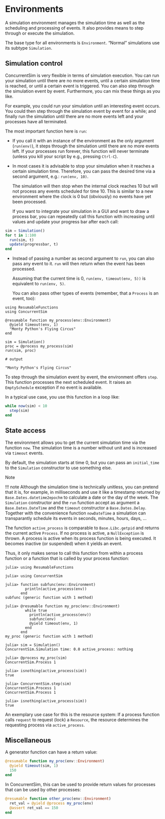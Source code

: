 # Environments

A simulation environment manages the simulation time as well as the scheduling and processing of events. It also provides means to step through or execute the simulation.

The base type for all environments is `Environment`. “Normal” simulations use its subtype `Simulation`.

## Simulation control

ConcurrentSim is very flexible in terms of simulation execution. You can run your simulation until there are no more events, until a certain simulation time is reached, or until a certain event is triggered. You can also step through the simulation event by event. Furthermore, you can mix these things as you like.

For example, you could run your simulation until an interesting event occurs. You could then step through the simulation event by event for a while; and finally run the simulation until there are no more events left and your processes have all terminated.

The most important function here is `run`:

- If you call it with an instance of the environment as the only argument  (`run(env)`), it steps through the simulation until there are no more events left. If your processes run forever, this function will never terminate (unless you kill your script by e.g., pressing `Ctrl-C`).

- In most cases it is advisable to stop your simulation when it reaches a certain simulation time. Therefore, you can pass the desired time via a second argument, e.g.: `run(env, 10)`.

  The simulation will then stop when the internal clock reaches 10 but will not process any events scheduled for time 10. This is similar to a new environment where the clock is 0 but (obviously) no events have yet been processed.

  If you want to integrate your simulation in a GUI and want to draw a process bar, you can repeatedly call this function with increasing until values and update your progress bar after each call:

```julia
sim = Simulation()
for t in 1:100
  run(sim, t)
  update(progressbar, t)
end
```

- Instead of passing a number as second argument to `run`, you can also pass any event to it. `run` will then return when the event has been processed.

  Assuming that the current time is 0, `run(env, timeout(env, 5))` is equivalent to `run(env, 5)`.

  You can also pass other types of events (remember, that a `Process` is an event, too):

```jldoctest
using ResumableFunctions
using ConcurrentSim

@resumable function my_process(env::Environment)
  @yield timeout(env, 1)
  "Monty Python's Flying Circus"
end

sim = Simulation()
proc = @process my_process(sim)
run(sim, proc)

# output

"Monty Python's Flying Circus"
```

To step through the simulation event by event, the environment offers `step`. This function processes the next scheduled event. It raises an `EmptySchedule` exception if no event is available.

In a typical use case, you use this function in a loop like:
```julia
while now(sim) < 10
  step(sim)
end
```

## State access

The environment allows you to get the current simulation time via the function `now`. The simulation time is a number without unit and is increased via `timeout` events.

By default, the simulation starts at time 0, but you can pass an `initial_time` to the `Simulation` constructor to use something else.

Note

!!! note
    Although the simulation time is technically unitless, you can pretend that it is, for example, in milliseconds and use it like a timestamp returned by `Base.Dates.datetime2epochm` to calculate a date or the day of the week. The `Simulation` constructor and the `run` function accept as argument a `Base.Dates.DateTime` and the `timeout` constructor a `Base.Dates.Delay`. Together with the convenience function `nowDateTime` a simulation can transparantly schedule its events in seconds, minutes, hours, days, ...

The function `active_process` is comparable to `Base.Libc.getpid` and returns the current active `Process`. If no process is active, a `NullException` is thrown. A process is active when its process function is being executed. It becomes inactive (or suspended) when it yields an event.

Thus, it only makes sense to call this function from within a process function or a function that is called by your process function:

```jldoctest
julia> using ResumableFunctions

julia> using ConcurrentSim

julia> function subfunc(env::Environment)
         println(active_process(env))
       end
subfunc (generic function with 1 method)

julia> @resumable function my_proc(env::Environment)
         while true
           println(active_process(env))
           subfunc(env)
           @yield timeout(env, 1)
         end
       end
my_proc (generic function with 1 method)

julia> sim = Simulation()
ConcurrentSim.Simulation time: 0.0 active_process: nothing

julia> @process my_proc(sim)
ConcurrentSim.Process 1

julia> isnothing(active_process(sim))
true

julia> ConcurrentSim.step(sim)
ConcurrentSim.Process 1
ConcurrentSim.Process 1

julia> isnothing(active_process(sim))
true
```

An exemplary use case for this is the resource system: If a process function calls `request` to request (lock) a `Resource`, the resource determines the requesting process via `active_process`.

## Miscellaneous

A generator function can have a return value:

```julia
@resumable function my_proc(env::Environment)
  @yield timeout(sim, 1)
  150
end
```

In ConcurrentSim, this can be used to provide return values for processes that can be used by other processes:

```julia
@resumable function other_proc(env::Environment)
  ret_val = @yield @process my_proc(env)
  @assert ret_val == 150
end
```